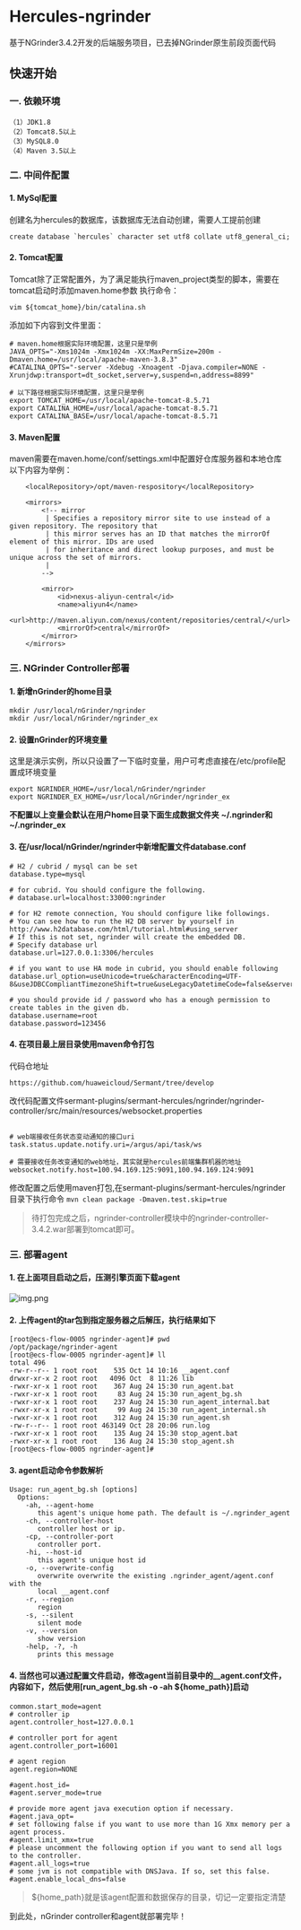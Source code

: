 # Hercules-ngrinder
基于NGrinder3.4.2开发的后端服务项目，已去掉NGrinder原生前段页面代码
## 快速开始
### 一. 依赖环境
    （1）JDK1.8  
    （2）Tomcat8.5以上
    （3）MySQL8.0
    （4）Maven 3.5以上
### 二. 中间件配置
#### 1. MySql配置
 创建名为hercules的数据库，该数据库无法自动创建，需要人工提前创建
```
create database `hercules` character set utf8 collate utf8_general_ci;

```
#### 2. Tomcat配置
 Tomcat除了正常配置外，为了满足能执行maven_project类型的脚本，需要在tomcat启动时添加maven.home参数
 执行命令：
```
vim ${tomcat_home}/bin/catalina.sh
```
 添加如下内容到文件里面：
```
# maven.home根据实际环境配置，这里只是举例
JAVA_OPTS="-Xms1024m -Xmx1024m -XX:MaxPermSize=200m -Dmaven.home=/usr/local/apache-maven-3.8.3"
#CATALINA_OPTS="-server -Xdebug -Xnoagent -Djava.compiler=NONE -Xrunjdwp:transport=dt_socket,server=y,suspend=n,address=8899"

# 以下路径根据实际环境配置，这里只是举例
export TOMCAT_HOME=/usr/local/apache-tomcat-8.5.71
export CATALINA_HOME=/usr/local/apache-tomcat-8.5.71
export CATALINA_BASE=/usr/local/apache-tomcat-8.5.71

```
#### 3. Maven配置
 maven需要在maven.home/conf/settings.xml中配置好仓库服务器和本地仓库
 以下内容为举例：
```
    <localRepository>/opt/maven-respository</localRepository>

    <mirrors>
        <!-- mirror
         | Specifies a repository mirror site to use instead of a given repository. The repository that
         | this mirror serves has an ID that matches the mirrorOf element of this mirror. IDs are used
         | for inheritance and direct lookup purposes, and must be unique across the set of mirrors.
         |
		-->

        <mirror>
            <id>nexus-aliyun-central</id>
            <name>aliyun4</name>
            <url>http://maven.aliyun.com/nexus/content/repositories/central/</url>
            <mirrorOf>central</mirrorOf>
        </mirror>
    </mirrors>
```
### 三. NGrinder Controller部署
#### 1. 新增nGrinder的home目录
```
mkdir /usr/local/nGrinder/ngrinder
mkdir /usr/local/nGrinder/ngrinder_ex
```

#### 2. 设置nGrinder的环境变量
这里是演示实例，所以只设置了一下临时变量，用户可考虑直接在/etc/profile配置成环境变量
```
export NGRINDER_HOME=/usr/local/nGrinder/ngrinder
export NGRINDER_EX_HOME=/usr/local/nGrinder/ngrinder_ex
```
**不配置以上变量会默认在用户home目录下面生成数据文件夹**
**~/.ngrinder和~/.ngrinder_ex**
#### 3. 在/usr/local/nGrinder/ngrinder中新增配置文件database.conf
```
# H2 / cubrid / mysql can be set
database.type=mysql

# for cubrid. You should configure the following.
# database.url=localhost:33000:ngrinder

# for H2 remote connection, You should configure like followings.
# You can see how to run the H2 DB server by yourself in http://www.h2database.com/html/tutorial.html#using_server
# If this is not set, ngrinder will create the embedded DB.
# Specify database url
database.url=127.0.0.1:3306/hercules

# if you want to use HA mode in cubrid, you should enable following
database.url_option=useUnicode=true&characterEncoding=UTF-8&useJDBCCompliantTimezoneShift=true&useLegacyDatetimeCode=false&serverTimezone=Asia/Shanghai

# you should provide id / password who has a enough permission to create tables in the given db.
database.username=root
database.password=123456
```

#### 4. 在项目最上层目录使用maven命令打包
 代码仓地址
```
https://github.com/huaweicloud/Sermant/tree/develop
```
 改代码配置文件sermant-plugins/sermant-hercules/ngrinder/ngrinder-controller/src/main/resources/websocket.properties
```

# web端接收任务状态变动通知的接口uri
task.status.update.notify.uri=/argus/api/task/ws

# 需要接收任务改变通知的web地址，其实就是hercules前端集群机器的地址
websocket.notify.host=100.94.169.125:9091,100.94.169.124:9091
```
 修改配置之后使用maven打包,在sermant-plugins/sermant-hercules/ngrinder目录下执行命令
```mvn clean package -Dmaven.test.skip=true```
> 待打包完成之后，ngrinder-controller模块中的ngrinder-controller-3.4.2.war部署到tomcat即可。

### 三. 部署agent
#### 1. 在上面项目启动之后，压测引擎页面下载agent
![img.png](agent_download_guide.png)
#### 2. 上传agent的tar包到指定服务器之后解压，执行结果如下
```
[root@ecs-flow-0005 ngrinder-agent]# pwd
/opt/package/ngrinder-agent
[root@ecs-flow-0005 ngrinder-agent]# ll
total 496
-rw-r--r-- 1 root root    535 Oct 14 10:16 __agent.conf
drwxr-xr-x 2 root root   4096 Oct  8 11:26 lib
-rwxr-xr-x 1 root root    367 Aug 24 15:30 run_agent.bat
-rwxr-xr-x 1 root root     83 Aug 24 15:30 run_agent_bg.sh
-rwxr-xr-x 1 root root    237 Aug 24 15:30 run_agent_internal.bat
-rwxr-xr-x 1 root root     99 Aug 24 15:30 run_agent_internal.sh
-rwxr-xr-x 1 root root    312 Aug 24 15:30 run_agent.sh
-rw-r--r-- 1 root root 463149 Oct 28 20:06 run.log
-rwxr-xr-x 1 root root    135 Aug 24 15:30 stop_agent.bat
-rwxr-xr-x 1 root root    136 Aug 24 15:30 stop_agent.sh
[root@ecs-flow-0005 ngrinder-agent]#

```
#### 3. agent启动命令参数解析
```
Usage: run_agent_bg.sh [options]
  Options:
    -ah, --agent-home
       this agent's unique home path. The default is ~/.ngrinder_agent
    -ch, --controller-host
       controller host or ip.
    -cp, --controller-port
       controller port.
    -hi, --host-id
       this agent's unique host id
    -o, --overwrite-config
       overwrite overwrite the existing .ngrinder_agent/agent.conf with the
       local __agent.conf
    -r, --region
       region
    -s, --silent
       silent mode
    -v, --version
       show version
    -help, -?, -h
       prints this message
```
#### 4. 当然也可以通过配置文件启动，修改agent当前目录中的__agent.conf文件，内容如下，然后使用[run_agent_bg.sh -o -ah ${home_path}]启动
```
common.start_mode=agent
# controller ip
agent.controller_host=127.0.0.1

# controller port for agent
agent.controller_port=16001

# agent region
agent.region=NONE

#agent.host_id=
#agent.server_mode=true

# provide more agent java execution option if necessary.
#agent.java_opt=
# set following false if you want to use more than 1G Xmx memory per a agent process.
#agent.limit_xmx=true
# please uncomment the following option if you want to send all logs to the controller.
#agent.all_logs=true
# some jvm is not compatible with DNSJava. If so, set this false.
#agent.enable_local_dns=false
```
>${home_path}就是该agent配置和数据保存的目录，切记一定要指定清楚

到此处，nGrinder controller和agent就部署完毕！
